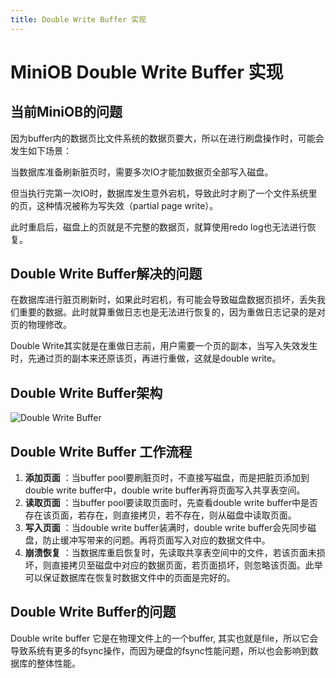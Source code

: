 ```yaml
---
title: Double Write Buffer 实现
---
```


# MiniOB Double Write Buffer 实现

## 当前MiniOB的问题

因为buffer内的数据页比文件系统的数据页要大，所以在进行刷盘操作时，可能会发生如下场景：

当数据库准备刷新脏页时，需要多次IO才能加数据页全部写入磁盘。

但当执行完第一次IO时，数据库发生意外宕机，导致此时才刷了一个文件系统里的页，这种情况被称为写失效（partial page write）。

此时重启后，磁盘上的页就是不完整的数据页，就算使用redo log也无法进行恢复。

## Double Write Buffer解决的问题

在数据库进行脏页刷新时，如果此时宕机，有可能会导致磁盘数据页损坏，丢失我们重要的数据。此时就算重做日志也是无法进行恢复的，因为重做日志记录的是对页的物理修改。

Double Write其实就是在重做日志前，用户需要一个页的副本，当写入失效发生时，先通过页的副本来还原该页，再进行重做，这就是double write。

## Double Write Buffer架构

![Double Write Buffer](images/miniob-double-write-buffer-struct.png)

## Double Write Buffer 工作流程

1. **添加页面** ：当buffer pool要刷脏页时，不直接写磁盘，而是把脏页添加到double write buffer中，double write buffer再将页面写入共享表空间。
2. **读取页面** ：当buffer pool要读取页面时，先查看double write buffer中是否存在该页面，若存在，则直接拷贝，若不存在，则从磁盘中读取页面。
3. **写入页面** ：当double write buffer装满时，double write buffer会先同步磁盘，防止缓冲写带来的问题。再将页面写入对应的数据文件中。
4. **崩溃恢复** ：当数据库重启恢复时，先读取共享表空间中的文件，若该页面未损坏，则直接拷贝至磁盘中对应的数据页面，若页面损坏，则忽略该页面。此举可以保证数据库在恢复时数据文件中的页面是完好的。

## Double Write Buffer的问题

Double write buffer 它是在物理文件上的一个buffer, 其实也就是file，所以它会导致系统有更多的fsync操作，而因为硬盘的fsync性能问题，所以也会影响到数据库的整体性能。
